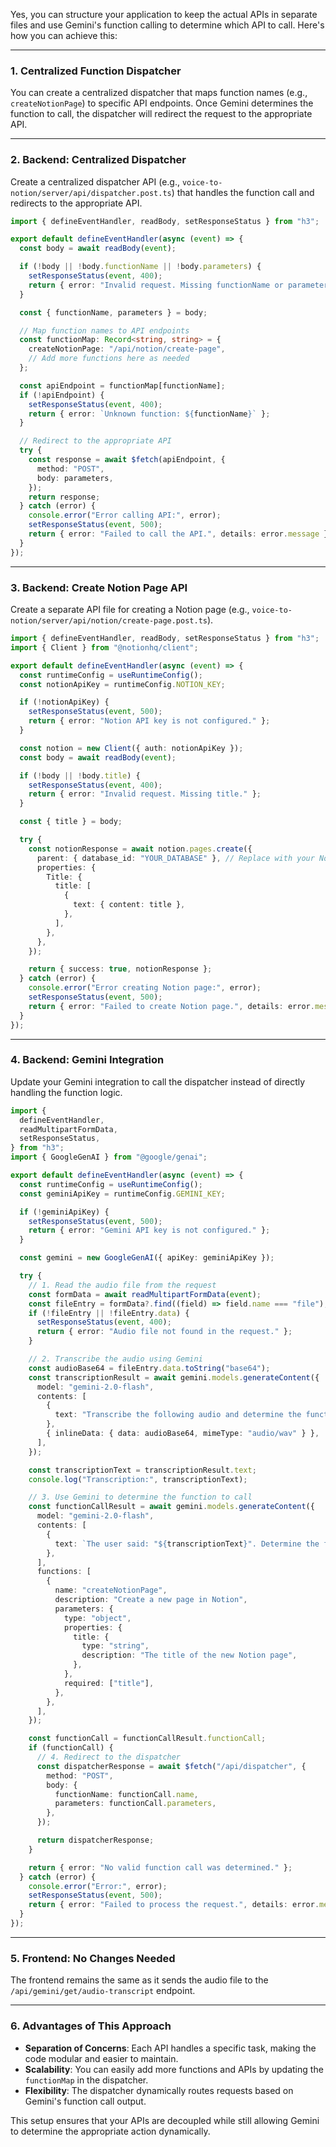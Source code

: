 Yes, you can structure your application to keep the actual APIs in separate files and use Gemini's function calling to determine which API to call. Here's how you can achieve this:

---

### 1. **Centralized Function Dispatcher**

You can create a centralized dispatcher that maps function names (e.g., `createNotionPage`) to specific API endpoints. Once Gemini determines the function to call, the dispatcher will redirect the request to the appropriate API.

---

### 2. **Backend: Centralized Dispatcher**

Create a centralized dispatcher API (e.g., `voice-to-notion/server/api/dispatcher.post.ts`) that handles the function call and redirects to the appropriate API.

```ts
import { defineEventHandler, readBody, setResponseStatus } from "h3";

export default defineEventHandler(async (event) => {
  const body = await readBody(event);

  if (!body || !body.functionName || !body.parameters) {
    setResponseStatus(event, 400);
    return { error: "Invalid request. Missing functionName or parameters." };
  }

  const { functionName, parameters } = body;

  // Map function names to API endpoints
  const functionMap: Record<string, string> = {
    createNotionPage: "/api/notion/create-page",
    // Add more functions here as needed
  };

  const apiEndpoint = functionMap[functionName];
  if (!apiEndpoint) {
    setResponseStatus(event, 400);
    return { error: `Unknown function: ${functionName}` };
  }

  // Redirect to the appropriate API
  try {
    const response = await $fetch(apiEndpoint, {
      method: "POST",
      body: parameters,
    });
    return response;
  } catch (error) {
    console.error("Error calling API:", error);
    setResponseStatus(event, 500);
    return { error: "Failed to call the API.", details: error.message };
  }
});
```

---

### 3. **Backend: Create Notion Page API**

Create a separate API file for creating a Notion page (e.g., `voice-to-notion/server/api/notion/create-page.post.ts`).

```ts
import { defineEventHandler, readBody, setResponseStatus } from "h3";
import { Client } from "@notionhq/client";

export default defineEventHandler(async (event) => {
  const runtimeConfig = useRuntimeConfig();
  const notionApiKey = runtimeConfig.NOTION_KEY;

  if (!notionApiKey) {
    setResponseStatus(event, 500);
    return { error: "Notion API key is not configured." };
  }

  const notion = new Client({ auth: notionApiKey });
  const body = await readBody(event);

  if (!body || !body.title) {
    setResponseStatus(event, 400);
    return { error: "Invalid request. Missing title." };
  }

  const { title } = body;

  try {
    const notionResponse = await notion.pages.create({
      parent: { database_id: "YOUR_DATABASE" }, // Replace with your Notion database ID
      properties: {
        Title: {
          title: [
            {
              text: { content: title },
            },
          ],
        },
      },
    });

    return { success: true, notionResponse };
  } catch (error) {
    console.error("Error creating Notion page:", error);
    setResponseStatus(event, 500);
    return { error: "Failed to create Notion page.", details: error.message };
  }
});
```

---

### 4. **Backend: Gemini Integration**

Update your Gemini integration to call the dispatcher instead of directly handling the function logic.

```ts
import {
  defineEventHandler,
  readMultipartFormData,
  setResponseStatus,
} from "h3";
import { GoogleGenAI } from "@google/genai";

export default defineEventHandler(async (event) => {
  const runtimeConfig = useRuntimeConfig();
  const geminiApiKey = runtimeConfig.GEMINI_KEY;

  if (!geminiApiKey) {
    setResponseStatus(event, 500);
    return { error: "Gemini API key is not configured." };
  }

  const gemini = new GoogleGenAI({ apiKey: geminiApiKey });

  try {
    // 1. Read the audio file from the request
    const formData = await readMultipartFormData(event);
    const fileEntry = formData?.find((field) => field.name === "file");
    if (!fileEntry || !fileEntry.data) {
      setResponseStatus(event, 400);
      return { error: "Audio file not found in the request." };
    }

    // 2. Transcribe the audio using Gemini
    const audioBase64 = fileEntry.data.toString("base64");
    const transcriptionResult = await gemini.models.generateContent({
      model: "gemini-2.0-flash",
      contents: [
        {
          text: "Transcribe the following audio and determine the function to call:",
        },
        { inlineData: { data: audioBase64, mimeType: "audio/wav" } },
      ],
    });

    const transcriptionText = transcriptionResult.text;
    console.log("Transcription:", transcriptionText);

    // 3. Use Gemini to determine the function to call
    const functionCallResult = await gemini.models.generateContent({
      model: "gemini-2.0-flash",
      contents: [
        {
          text: `The user said: "${transcriptionText}". Determine the function to call and its parameters.`,
        },
      ],
      functions: [
        {
          name: "createNotionPage",
          description: "Create a new page in Notion",
          parameters: {
            type: "object",
            properties: {
              title: {
                type: "string",
                description: "The title of the new Notion page",
              },
            },
            required: ["title"],
          },
        },
      ],
    });

    const functionCall = functionCallResult.functionCall;
    if (functionCall) {
      // 4. Redirect to the dispatcher
      const dispatcherResponse = await $fetch("/api/dispatcher", {
        method: "POST",
        body: {
          functionName: functionCall.name,
          parameters: functionCall.parameters,
        },
      });

      return dispatcherResponse;
    }

    return { error: "No valid function call was determined." };
  } catch (error) {
    console.error("Error:", error);
    setResponseStatus(event, 500);
    return { error: "Failed to process the request.", details: error.message };
  }
});
```

---

### 5. **Frontend: No Changes Needed**

The frontend remains the same as it sends the audio file to the `/api/gemini/get/audio-transcript` endpoint.

---

### 6. **Advantages of This Approach**

- **Separation of Concerns**: Each API handles a specific task, making the code modular and easier to maintain.
- **Scalability**: You can easily add more functions and APIs by updating the `functionMap` in the dispatcher.
- **Flexibility**: The dispatcher dynamically routes requests based on Gemini's function call output.

This setup ensures that your APIs are decoupled while still allowing Gemini to determine the appropriate action dynamically.
